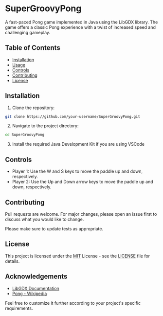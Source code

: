 # SuperGroovyPong

A fast-paced Pong game implemented in Java using the LibGDX library. The game offers a classic Pong experience with a twist of increased speed and challenging gameplay.

## Table of Contents

- [Installation](#installation)
- [Usage](#usage)
- [Controls](#controls)
- [Contributing](#contributing)
- [License](#license)

## Installation

1. Clone the repository:

```bash
git clone https://github.com/your-username/SuperGroovyPong.git
```

2. Navigate to the project directory:

```bash
cd SuperGroovyPong
```

3. Install the required Java Development Kit if you are using VSCode

## Controls

- Player 1: Use the W and S keys to move the paddle up and down, respectively.
- Player 2: Use the Up and Down arrow keys to move the paddle up and down, respectively.

## Contributing

Pull requests are welcome. For major changes, please open an issue first to discuss what you would like to change.

Please make sure to update tests as appropriate.

## License

This project is licensed under the [MIT](https://opensource.org/licenses/MIT) License - see the [LICENSE](LICENSE) file for details.

## Acknowledgements

- [LibGDX Documentation](https://libgdx.com/dev/)
- [Pong - Wikipedia](https://en.wikipedia.org/wiki/Pong)

Feel free to customize it further according to your project's specific requirements.
